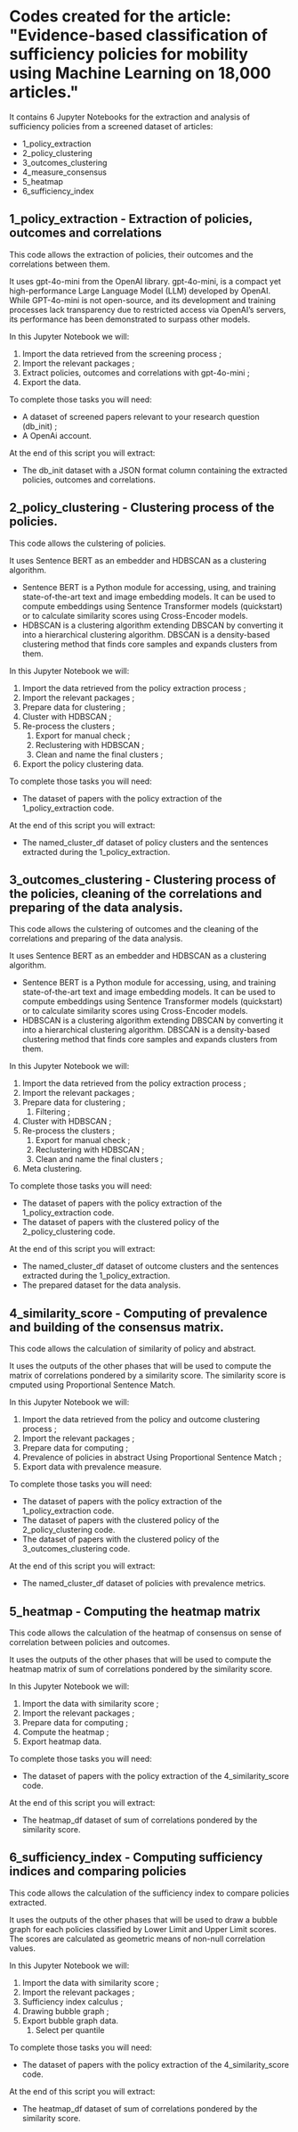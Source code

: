 # Codes created for the article: "Evidence-based classification of sufficiency policies for mobility using Machine Learning on 18,000 articles."
It contains 6 Jupyter Notebooks for the extraction and analysis of sufficiency policies from a screened dataset of articles:
- 1_policy_extraction
- 2_policy_clustering
- 3_outcomes_clustering
- 4_measure_consensus
- 5_heatmap
- 6_sufficiency_index


## 1_policy_extraction - Extraction of policies, outcomes and correlations

This code allows the extraction of policies, their outcomes and the correlations between them.

It uses gpt-4o-mini from the OpenAI library. 
gpt-4o-mini, is a compact yet high-performance Large Language Model (LLM) developed by OpenAI. While GPT-4o-mini is not open-source, and its development and training processes lack transparency due to restricted access via OpenAI’s servers, its performance has been demonstrated to surpass other models.

In this Jupyter Notebook we will: 
1. Import the data retrieved from the screening process ; 
2. Import the relevant packages ;
3. Extract policies, outcomes and correlations with gpt-4o-mini ;
4. Export the data. 

To complete those tasks you will need:
- A dataset of screened papers relevant to your research question (db_init) ; 
- A OpenAi account. 

At the end of this script you will extract: 
- The db_init dataset with a JSON format column containing the extracted policies, outcomes and correlations. 


## 2_policy_clustering - Clustering process of the policies. 

This code allows the culstering of policies.

It uses Sentence BERT as an embedder and HDBSCAN as a clustering algorithm. 
- Sentence BERT is a Python module for accessing, using, and training state-of-the-art text and image embedding models. It can be used to compute embeddings using Sentence Transformer models (quickstart) or to calculate similarity scores using Cross-Encoder models.
- HDBSCAN is a clustering algorithm extending DBSCAN by converting it into a hierarchical clustering algorithm. DBSCAN is a density-based clustering method that finds core samples and expands clusters from them. 

In this Jupyter Notebook we will: 
1. Import the data retrieved from the policy extraction process ; 
2. Import the relevant packages ;
3. Prepare data for clustering ;
4. Cluster with HDBSCAN ; 
5. Re-process the clusters ; 
    1. Export for manual check ;
    2. Reclustering with HDBSCAN ;
    3. Clean and name the final clusters ;
6. Export the policy clustering data. 

To complete those tasks you will need:
- The dataset of papers with the policy extraction of the 1_policy_extraction code. 

At the end of this script you will extract: 
- The named_cluster_df dataset of policy clusters and the sentences extracted during the 1_policy_extraction. 


## 3_outcomes_clustering - Clustering process of the policies, cleaning of the correlations and preparing of the data analysis. 

This code allows the culstering of outcomes and the cleaning of the correlations and preparing of the data analysis.

It uses Sentence BERT as an embedder and HDBSCAN as a clustering algorithm. 
- Sentence BERT is a Python module for accessing, using, and training state-of-the-art text and image embedding models. It can be used to compute embeddings using Sentence Transformer models (quickstart) or to calculate similarity scores using Cross-Encoder models.
- HDBSCAN is a clustering algorithm extending DBSCAN by converting it into a hierarchical clustering algorithm. DBSCAN is a density-based clustering method that finds core samples and expands clusters from them. 

In this Jupyter Notebook we will: 
1. Import the data retrieved from the policy extraction process ; 
2. Import the relevant packages ;
3. Prepare data for clustering ;
    1. Filtering ;
4. Cluster with HDBSCAN ; 
5. Re-process the clusters ; 
    1. Export for manual check ;
    2. Reclustering with HDBSCAN ;
    3. Clean and name the final clusters ;
6. Meta clustering. 

To complete those tasks you will need:
- The dataset of papers with the policy extraction of the 1_policy_extraction code. 
- The dataset of papers with the clustered policy of the 2_policy_clustering code. 

At the end of this script you will extract: 
- The named_cluster_df dataset of outcome clusters and the sentences extracted during the 1_policy_extraction. 
- The prepared dataset for the data analysis. 


## 4_similarity_score - Computing of prevalence and building of the consensus matrix.

This code allows the calculation of similarity of policy and abstract.

It uses the outputs of the other phases that will be used to compute the matrix of correlations pondered by a similarity score. The similarity score is cmputed using Proportional Sentence Match.

In this Jupyter Notebook we will: 
1. Import the data retrieved from the policy and outcome clustering process ; 
2. Import the relevant packages ;
3. Prepare data for computing ;
4. Prevalence of policies in abstract Using Proportional Sentence Match ; 
5. Export data with prevalence measure.

To complete those tasks you will need:
- The dataset of papers with the policy extraction of the 1_policy_extraction code. 
- The dataset of papers with the clustered policy of the 2_policy_clustering code. 
- The dataset of papers with the clustered policy of the 3_outcomes_clustering code. 

At the end of this script you will extract: 
- The named_cluster_df dataset of policies with prevalence metrics. 


## 5_heatmap - Computing the heatmap matrix 

This code allows the calculation of the heatmap of consensus on sense of correlation between policies and outcomes.

It uses the outputs of the other phases that will be used to compute the heatmap matrix of sum of correlations pondered by the similarity score. 

In this Jupyter Notebook we will: 
1. Import the data with similarity score ; 
2. Import the relevant packages ;
3. Prepare data for computing ;
4. Compute the heatmap ; 
5. Export heatmap data.

To complete those tasks you will need:
- The dataset of papers with the policy extraction of the 4_similarity_score code. 

At the end of this script you will extract: 
- The heatmap_df dataset of sum of correlations pondered by the similarity score. 


## 6_sufficiency_index - Computing sufficiency indices and comparing policies

This code allows the calculation of the sufficiency index to compare policies extracted.

It uses the outputs of the other phases that will be used to draw a bubble graph for each policies classified by Lower Limit and Upper Limit scores. The scores are calculated as geometric means of non-null correlation values. 

In this Jupyter Notebook we will: 
1. Import the data with similarity score ; 
2. Import the relevant packages ;
3. Sufficiency index calculus ;
4. Drawing bubble graph ; 
5. Export bubble graph data.
    1. Select per quantile

To complete those tasks you will need:
- The dataset of papers with the policy extraction of the 4_similarity_score code. 

At the end of this script you will extract: 
- The heatmap_df dataset of sum of correlations pondered by the similarity score. 